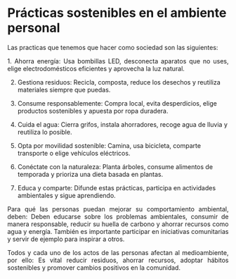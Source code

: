 # Prácticas sostenibles en el ambiente personal

Las practicas que tenemos que hacer como sociedad son las siguientes:
<p align="justify">
1. Ahorra energía: Usa bombillas LED, desconecta aparatos que no uses, elige electrodomésticos eficientes y aprovecha la luz natural.

2. Gestiona residuos: Recicla, composta, reduce los desechos y reutiliza materiales siempre que puedas.

3. Consume responsablemente: Compra local, evita desperdicios, elige productos sostenibles y apuesta por ropa duradera.

4. Cuida el agua: Cierra grifos, instala ahorradores, recoge agua de lluvia y reutiliza lo posible.

5. Opta por movilidad sostenible: Camina, usa bicicleta, comparte transporte o elige vehículos eléctricos.

6. Conéctate con la naturaleza: Planta árboles, consume alimentos de temporada y prioriza una dieta basada en plantas.

7. Educa y comparte: Difunde estas prácticas, participa en actividades ambientales y sigue aprendiendo.
</p>

<p align="justify">
Para qué las personas puedan mejorar su comportamiento ambiental, deben:
Deben educarse sobre los problemas ambientales, consumir de manera responsable, reducir su huella de carbono y ahorrar recursos como agua y energía. También es importante participar en iniciativas comunitarias y servir de ejemplo para inspirar a otros.
</p>

<p align="justify">
Todos y cada uno de los actos de las personas afectan al medioambiente, por ello:
Es vital reducir residuos, ahorrar recursos, adoptar hábitos sostenibles y promover cambios positivos en la comunidad.
</p>


